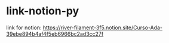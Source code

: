 # link-notion-py
link for notion: https://river-filament-3f5.notion.site/Curso-Ada-39ebe894b4af4f5eb6966bc2ad3cc27f

